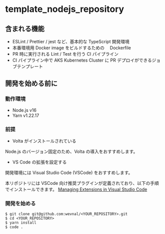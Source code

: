 # template_nodejs_repository

## 含まれる機能

- ESLint / Prettier / jest など、基本的な TypeScript 開発環境
- 本番環境用 Docker image をビルドするための　 Dockerfile
- PR 時に実行される Lint / Test を行う CI パイプライン
- CI パイプライン中で AKS Kubernetes Cluster に PR デプロイができるジョブテンプレート

## 開発を始める前に

### 動作環境

- Node.js v16
- Yarn v1.22.17

### 前提

- Volta がインストールされている

Node.js のバージョン固定のため、Volta の導入をおすすめします。

- VS Code の拡張を設定する

開発環境には Visual Studio Code (VSCode) をおすすめします。

本リポジトリには VSCode 向け推奨プラグインが定義されており、以下の手順でインストールできます。
[Managing Extensions in Visual Studio Code](https://code.visualstudio.com/docs/editor/extension-marketplace#_workspace-recommended-extensions)

### 開発を始める

```
$ git clone git@github.com:wevnal/<YOUR_REPOSITORY>.git
$ cd <YOUR_REPOSITORY>
$ yarn install
$ code .
```
